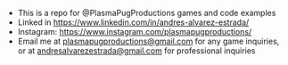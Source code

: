 - This is a repo for @PlasmaPugProductions games and code examples
- Linked in https://www.linkedin.com/in/andres-alvarez-estrada/
- Instagram: https://www.instagram.com/plasmapugproductions/
- Email me at plasmapugproductions@gmail.com for any game inquiries, or at andresalvarezestrada@gmail.com for professional inquiries


